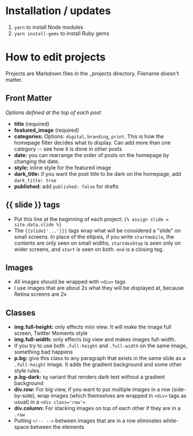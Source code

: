 # Installation / updates

1. `yarn` to install Node modules
2. `yarn install-gems` to install Ruby gems

# How to edit projects

Projects are Markdown files in the _projects directory. Filename doesn't matter.

## Front Matter

_Options defined at the top of each post_

- **title** (required)
- **featured_image** (required)
- **categories:** Options: `digital`, `branding`, `print`. This is how the homepage filter decides what to display. Can add more than one category -- see how it is done in other posts
- **date:** you can rearrange the order of posts on the homepage by changing the date.
- **style:** inline style for the featured image
- **dark_title:** if you want the post title to be dark on the homepage, add `dark_title: true`
- **published:** add `published: false` for drafts

## {{ slide }} tags

- Put this line at the beginning of each project: `{% assign slide = site.data.slide %}`
- The `{{slide['...']}}` tags wrap what will be considered a "slide" on small screens. In place of the ellipsis, if you write `startmobile`, the contents are only seen on small widths, `startdesktop` is seen only on wider screens, and `start` is seen on both. `end` is a closing tag.

## Images

- All images should be wrapped with `<div>` tags
- I use images that are about 2x what they will be displayed at, because Retina screens are 2x

## Classes

- **img.full-height:** only effects mini view. It will make the image full screen, Twitter Moments style
- **img.full-width:** only effects big view and makes images full-width.
- If you try to use both `.full-height` and `.full-width` on the same image, something bad happens
- **p.bg:** give this class to any paragraph that exists in the same slide as a `.full-height` image. It adds the gradient background and some other style rules.
- **p.bg-dark:** `bg` variant that renders dark text without a gradient background
- **div.row:** For big view, if you want to put multiple images in a row (side-by-side), wrap images (which themselves are wrapped in `<div>` tags as usual) in a `<div class='row'>`.
- **div.column:** For stacking images on top of each other if they are in a `.row`
- Putting `<!-- -->` between images that are in a row eliminates white-space between the elements
